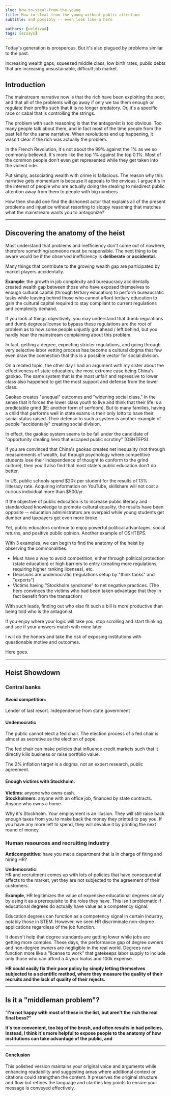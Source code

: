 ```yaml
---
slug: how-to-steal-from-the-young
title: How to steal from the young without public attention
subtitle: and possibly -- even look like a hero

authors: [neldivad]
tags: [essays]
---
```



Today's generation is prosperous. But it's also plagued by problems similar to the past.  

Increasing wealth gaps, squeezed middle class, low birth rates, public debts that are increasing unsustainable, difficult job market.  

<!-- truncate -->

## Introduction  

The mainstream narrative now is that the rich have been exploiting the poor, and that all of the problems will go away if only we tax them enough or regulate their profits such that it is no longer predatory. Or, it's a specific race or cabal that is controlling the strings.  

The problem with such reasoning is that the antagonist is too obvious. Too many people talk about them, and in fact most of the time people from the past fell for the same narrative. When revolutions end up happening, it wasn't clear if the rich was actually the problem.  

In the French Revolution, it's not about the 99% against the 1% as we so commonly believed. It's more like the top 1% against the top 0.1%. Most of the common people don't even get represented while they get taken into the violent ride.  

Put simply, associating wealth with crime is fallacious. The reason why this narrative gets momentum is because it appeals to the envious. I argue it's in the interest of people who are actually doing the stealing to misdirect public attention away from them to people with big numbers.  

How then should one find the dishonest actor that explains all of the present problems and injustice without resorting to sloppy reasoning that matches what the mainstream wants you to antagonize?  

<!-- {context} Here, it might be helpful to include a citation or reference to The French Revolution’s social dynamics. For example, you could cite historical analyses of the Revolution’s class divisions to support this claim.   -->

---

## Discovering the anatomy of the heist  

Most understand that problems and inefficiency don't come out of nowhere, therefore something/someone must be responsible. The next thing to be aware would be if the observed inefficiency is **deliberate** or **accidental**.  

Many things that contribute to the growing wealth gap are participated by market players accidentally.  

**Example**: the growth in job complexity and bureaucracy accidentally created wealth gap between those who have exposed themselves to enough cultural capital (through tertiary education) to perform bureaucratic tasks while leaving behind those who cannot afford tertiary education to gain the cultural capital required to stay compliant to current regulations and complexity demand.  

<!-- {context} Consider adding a source here to support the argument about job complexity and bureaucracy driving wealth gaps. For example, you could cite studies on the increasing cost of compliance with regulations and its impact on income inequality.   -->

If you look at things objectively, you may understand that dumb regulations and dumb degrees/license to bypass these regulations are the root of problem as to how some people unjustly got ahead / left behind, but you hardly hear the mainstream complaining about this problem.  

In fact, getting a degree, expecting stricter regulations, and going through very selective labor vetting process has become a cultural dogma that few even draw the connection that this is a possible vector for social division.  

On a related topic, the other day I had an argument with my sister about the effectiveness of state education, the most extreme case being China's gaokao. The same system that is the most unfair and repressive to lower class also happened to get the most support and defense from the lower class.  

Gaokao creates "unequal" outcomes and "widening social class," in the sense that it forces the lower class youth to live and think that their life is a predictable grind (IE: another form of serfdom). But to many families, having a child that performs well in state exams is their only lotto to have their social status raised. Their defense to such a system is another example of people "accidentally" creating social division.  

In effect, the gaokao system seems to be fall under the candidate of "opportunity stealing hero that escaped public scrutiny" (OSHTEPS).  

<!-- {context} Here, you might clarify what you mean by "opportunity stealing hero that escaped public scrutiny" for readers unfamiliar with this term or concept.   -->

If you are convinced that China's gaokao creates net inequality (not through measurements of wealth, but through psychology where competitive students lose their independence of thought to conform to the grind culture), then you'll also find that most state's public education don't do better.  

In US, public schools spend $20k per student for the results of 13% illiteracy rate. Acquiring information on YouTube, skillshare will not cost a curious individual more than $500/yr.  

<!-- {context} To strengthen this argument, consider including a direct source or data point to substantiate the $20k per student spending and the 13% illiteracy rate. This would make the comparison more credible.   -->

If the objective of public education is to increase public literacy and standardized knowledge to promote cultural equality, the results have been opposite -- education administrators are overpaid while young students get dumber and taxpayers get even more broke.  

Yet, public educators continue to enjoy powerful political advantages, social returns, and positive public opinion. Another example of OSHTEPS.  

With 3 examples, we can begin to find the anatomy of the heist by observing the commonalities.  

- Must have a way to avoid competition, either through political protection (state education) or high barriers to entry (creating more regulations, requiring higher ranking licenses), etc.  
- Decisions are undemocratic (regulations setup by "think tanks" and "experts")  
- Victims having "Stockholm syndrome" to net negative practices. (The hero convinces the victims who had been taken advantage that they in fact benefit from the transaction)  

<!-- {context} Consider expanding on what you mean by "Stockholm syndrome" in this context. How exactly do these systems induce a form of Stockholm syndrome in their victims?   -->

With such leads, finding out who else fit such a bill is more productive than being told who is the antagonist.  

If you enjoy where your logic will take you, stop scrolling and start thinking and see if your answers match with mine later.  

I will do the honors and take the risk of exposing institutions with questionable motive and outcomes.  

Here goes.  

---  

## Heist Showdown  

### Central banks  

#### Avoid competition:  

Lender of last resort. Independence from state government  

<!-- {context} Consider adding a brief explanation of what the "lender of last resort" function entails and how it allows central banks to avoid competition.   -->

#### Undemocratic  

The public cannot elect a fed chair. The election process of a fed chair is almost as secretive as the election of pope.  

<!-- {context} You might clarify or provide a source explaining the secretive nature of the Fed chair selection process. Many readers may not be familiar with the specifics of Federal Reserve governance.   -->

The fed chair can make policies that influence credit markets such that it directly kills business or raise portfolio value.  

The 2% inflation target is a dogma, not an expert research, public agreement.  

<!-- {context} Consider including a source or reference to how the 2% inflation target is determined and perceived as a dogma.   -->

#### Enough victims with Stockholm.  

**Victims**: anyone who owns cash.  
**Stockholmers**: anyone with an office job, financed by state contracts. Anyone who owns a home.  

<!-- {context} Clarify why these groups are considered victims or "Stockholmers." How exactly do central bank policies exploit cash holders, office workers, and homeowners?   -->

Why it's Stockholm. Your employment is an illusion. They will still raise back enough taxes from you to make back the money they printed to pay you. If you have any more left to spend, they will devalue it by printing the next round of money.  

### Human resources and recruiting industry  

<!-- {context} Consider providing a brief introduction or overview of this section to set the stage for readers.   -->

**Anticompetitive**: have you met a department that is in charge of firing and hiring HR?  

**Undemocratic**:  
HR and recruitment comes up with lots of policies that have consequential effects to the market, yet they are not subjected to the agreement of their customers.  

**Example**, HR legitimizes the value of expensive educational degrees simply by using it as a prerequisite to the roles they have. This isn't problematic if educational degrees do actually have value as a competency signal.  

<!-- {context} Consider including a citation or study that evaluates the correlation between educational degrees and actual competency. For example, you could cite research on the effectiveness of degree requirements in predicting job performance.   -->

Education degrees can function as a competency signal in certain industry, notably those in STEM. However, we seen HR discriminate non-degree applications regardless of the job function.  

It doesn't help that degree standards are getting lower while jobs are getting more complex. These days, the performance gap of degree owners and non-degree owners are negligible in the real world. Degrees now function more like a "license to work" that gatekeeps labor supply to include only those who can afford a 4 year hiatus and 100k expense.  

<!-- {context} Consider including data or sources that document the rising costs of higher education and its diminishing returns in the job market.   -->

**HR could easily fix their poor policy by simply letting themselves subjected to a scientific method, where they measure the quality of their recruits and the lack of quality of their rejects.**  

<!-- {context} Elaborate on what you mean by "scientific method" in this context. How could HR departments implement rigorous testing or evaluation processes to assess candidate quality more objectively?   -->

---  

## Is it a "middleman problem"?  

"**I'm not happy with most of these in the list, but aren't the rich the real final boss?"**  

**It's too convenient, too big of the brush, and often results in bad policies. Instead, I think it's more helpful to expose people to the anatomy of how institutions can take advantage of the public, and**  

---  

#### Conclusion  

This polished version maintains your original voice and arguments while enhancing readability and suggesting areas where additional context or citations could strengthen the content. It preserves the original structure and flow but refines the language and clarifies key points to ensure your message is conveyed effectively.